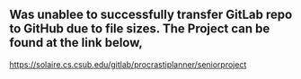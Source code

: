 Was unablee to successfully transfer GitLab repo to GitHub due to file sizes. 
The Project can be found at the link below,
---------------------------------------------------------------------------------
https://solaire.cs.csub.edu/gitlab/procrastiplanner/seniorproject
